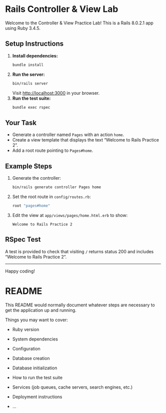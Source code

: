 # Rails Controller & View Lab

Welcome to the Controller & View Practice Lab! This is a Rails 8.0.2.1 app using Ruby 3.4.5.

## Setup Instructions

1. **Install dependencies:**
	```sh
	bundle install
	```
2. **Run the server:**
	```sh
	bin/rails server
	```
	Visit [http://localhost:3000](http://localhost:3000) in your browser.
3. **Run the test suite:**
	```sh
	bundle exec rspec
	```

## Your Task

- Generate a controller named `Pages` with an action `home`.
- Create a view template that displays the text “Welcome to Rails Practice 2”.
- Add a root route pointing to `Pages#home`.

## Example Steps

1. Generate the controller:
	```sh
	bin/rails generate controller Pages home
	```
2. Set the root route in `config/routes.rb`:
	```ruby
	root "pages#home"
	```
3. Edit the view at `app/views/pages/home.html.erb` to show:
	```erb
	Welcome to Rails Practice 2
	```

## RSpec Test

A test is provided to check that visiting `/` returns status 200 and includes “Welcome to Rails Practice 2”.

---

Happy coding!
# README

This README would normally document whatever steps are necessary to get the
application up and running.

Things you may want to cover:

* Ruby version

* System dependencies

* Configuration

* Database creation

* Database initialization

* How to run the test suite

* Services (job queues, cache servers, search engines, etc.)

* Deployment instructions

* ...
